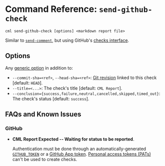 # Command Reference: `send-github-check`

```usage
cml send-github-check [options] <markdown report file>
```

Similar to [`send-comment`](/doc/ref/send-comment), but using GitHub's
[checks interface](https://docs.github.com/en/rest/reference/checks).

## Options

Any [generic option](/doc/ref) in addition to:

- `--commit-sha=<ref>`, `--head-sha=<ref>`:
  [Git revision](https://git-scm.com/docs/gitrevisions) linked to this check
  [default: `HEAD`].
- `--title=<...>`: The check's title [default: `CML Report`].
- `--conclusion={success,failure,neutral,cancelled,skipped,timed_out}`: The
  check's status [default: `success`].

## FAQs and Known Issues

### GitHub

- **CML Report Expected -- Waiting for status to be reported**.

  Authentication must be done through an automatically-generated
  [`GITHUB_TOKEN`](https://docs.github.com/en/actions/security-guides/automatic-token-authentication)
  or a
  [GitHub App token](https://cml.dev/doc/self-hosted-runners?tab=GitHub#app).
  [Personal access tokens (PATs)](https://cml.dev/doc/self-hosted-runners?tab=GitHub#pat)
  can't be used to create checks.
